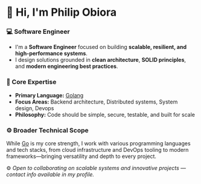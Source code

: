 # 👋 Hi, I'm Philip Obiora

### 💻 Software Engineer
 -  I'm a **Software Engineer** focused on building **scalable, resilient, and high-performance systems**.  
 -  I design solutions grounded in **clean architecture**, **SOLID principles**, and **modern engineering best practices**.

### 🧠 Core Expertise
 - **Primary Language:** [Golang](https://go.dev/)
 - **Focus Areas:** Backend architecture, Distributed systems, System design, Devops 
 - **Philosophy:** Code should be simple, secure,  testable, and built for scale

### ⚙️ Broader Technical Scope
  While [Go](https://go.dev/) is my core strength, I work with various programming languages and tech stacks, from cloud infrastructure and DevOps tooling to modern frameworks—bringing versatility and depth to every project.



⚙️ *Open to collaborating on scalable systems and innovative projects — contact info available in my profile.*

